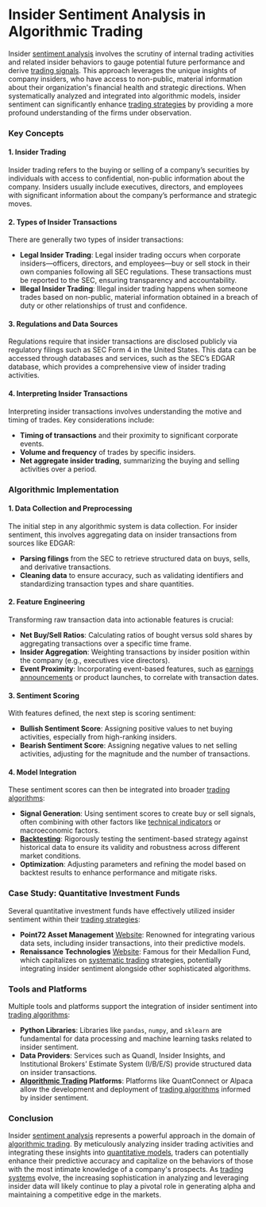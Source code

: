 # **Insider Sentiment Analysis in Algorithmic Trading**

Insider [sentiment analysis](../s/sentiment_analysis.md) involves the scrutiny of internal trading activities and related insider behaviors to gauge potential future performance and derive [trading signals](../t/trading_signals.md). This approach leverages the unique insights of company insiders, who have access to non-public, material information about their organization's financial health and strategic directions. When systematically analyzed and integrated into algorithmic models, insider sentiment can significantly enhance [trading strategies](../t/trading_strategies.md) by providing a more profound understanding of the firms under observation.

### Key Concepts

#### 1. **Insider Trading**

Insider trading refers to the buying or selling of a company’s securities by individuals with access to confidential, non-public information about the company. Insiders usually include executives, directors, and employees with significant information about the company’s performance and strategic moves. 

#### 2. **Types of Insider Transactions**

There are generally two types of insider transactions:
 
- **Legal Insider Trading**: Legal insider trading occurs when corporate insiders—officers, directors, and employees—buy or sell stock in their own companies following all SEC regulations. These transactions must be reported to the SEC, ensuring transparency and accountability.
- **Illegal Insider Trading**: Illegal insider trading happens when someone trades based on non-public, material information obtained in a breach of duty or other relationships of trust and confidence.

#### 3. **Regulations and Data Sources**

Regulations require that insider transactions are disclosed publicly via regulatory filings such as SEC Form 4 in the United States. This data can be accessed through databases and services, such as the SEC’s EDGAR database, which provides a comprehensive view of insider trading activities.

#### 4. **Interpreting Insider Transactions**

Interpreting insider transactions involves understanding the motive and timing of trades. Key considerations include:
- **Timing of transactions** and their proximity to significant corporate events.
- **Volume and frequency** of trades by specific insiders.
- **Net aggregate insider trading**, summarizing the buying and selling activities over a period.

### Algorithmic Implementation 

#### 1. **Data Collection and Preprocessing**

The initial step in any algorithmic system is data collection. For insider sentiment, this involves aggregating data on insider transactions from sources like EDGAR:

- **Parsing filings** from the SEC to retrieve structured data on buys, sells, and derivative transactions.
- **Cleaning data** to ensure accuracy, such as validating identifiers and standardizing transaction types and share quantities.

#### 2. **Feature Engineering**

Transforming raw transaction data into actionable features is crucial:

- **Net Buy/Sell Ratios**: Calculating ratios of bought versus sold shares by aggregating transactions over a specific time frame.
- **Insider Aggregation**: Weighting transactions by insider position within the company (e.g., executives vice directors).
- **Event Proximity**: Incorporating event-based features, such as [earnings announcements](../e/earnings_announcements.md) or product launches, to correlate with transaction dates.

#### 3. **Sentiment Scoring**

With features defined, the next step is scoring sentiment:

- **Bullish Sentiment Score**: Assigning positive values to net buying activities, especially from high-ranking insiders.
- **Bearish Sentiment Score**: Assigning negative values to net selling activities, adjusting for the magnitude and the number of transactions.

#### 4. **Model Integration**

These sentiment scores can then be integrated into broader [trading algorithms](../t/trading_algorithms.md):

- **Signal Generation**: Using sentiment scores to create buy or sell signals, often combining with other factors like [technical indicators](../t/technical_indicators.md) or macroeconomic factors.
- **[Backtesting](../b/backtesting.md)**: Rigorously testing the sentiment-based strategy against historical data to ensure its validity and robustness across different market conditions.
- **Optimization**: Adjusting parameters and refining the model based on backtest results to enhance performance and mitigate risks.

### Case Study: Quantitative Investment Funds

Several quantitative investment funds have effectively utilized insider sentiment within their [trading strategies](../t/trading_strategies.md):

- **Point72 Asset Management** [Website](https://www.point72.com/): Renowned for integrating various data sets, including insider transactions, into their predictive models.
- **Renaissance Technologies** [Website](https://www.rentec.com/): Famous for their Medallion Fund, which capitalizes on [systematic trading](../s/systematic_trading.md) strategies, potentially integrating insider sentiment alongside other sophisticated algorithms.

### Tools and Platforms

Multiple tools and platforms support the integration of insider sentiment into [trading algorithms](../t/trading_algorithms.md):

- **Python Libraries**: Libraries like `pandas`, `numpy`, and `sklearn` are fundamental for data processing and machine learning tasks related to insider sentiment.
- **Data Providers**: Services such as Quandl, Insider Insights, and Institutional Brokers’ Estimate System (I/B/E/S) provide structured data on insider transactions.
- **[Algorithmic Trading](../a/algorithmic_trading.md) Platforms**: Platforms like QuantConnect or Alpaca allow the development and deployment of [trading algorithms](../t/trading_algorithms.md) informed by insider sentiment.

### Conclusion

Insider [sentiment analysis](../s/sentiment_analysis.md) represents a powerful approach in the domain of [algorithmic trading](../a/algorithmic_trading.md). By meticulously analyzing insider trading activities and integrating these insights into [quantitative models](../q/quantitative_models.md), traders can potentially enhance their predictive accuracy and capitalize on the behaviors of those with the most intimate knowledge of a company's prospects. As [trading systems](../t/trading_systems.md) evolve, the increasing sophistication in analyzing and leveraging insider data will likely continue to play a pivotal role in generating alpha and maintaining a competitive edge in the markets.
